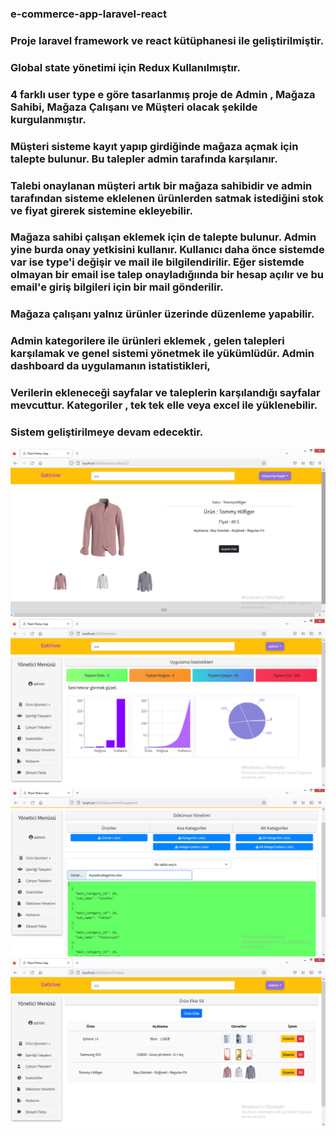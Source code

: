 ### e-commerce-app-laravel-react

### Proje laravel framework ve react kütüphanesi ile geliştirilmiştir. 
### Global state yönetimi için Redux Kullanılmıştır.
### 4 farklı user type e göre tasarlanmış proje de Admin , Mağaza Sahibi, Mağaza Çalışanı ve Müşteri olacak şekilde kurgulanmıştır.
### Müşteri sisteme kayıt yapıp girdiğinde mağaza açmak için talepte bulunur. Bu talepler admin tarafında karşılanır.
### Talebi onaylanan müşteri artık bir mağaza sahibidir ve admin tarafından sisteme eklelenen ürünlerden satmak istediğini stok ve fiyat girerek sistemine ekleyebilir.
### Mağaza sahibi çalışan eklemek için de talepte bulunur. Admin yine burda onay yetkisini kullanır. Kullanıcı daha önce sistemde var ise type'i değişir ve mail ile bilgilendirilir. Eğer sistemde olmayan bir email ise talep onayladığıında bir hesap açılır ve bu email'e giriş bilgileri için bir mail gönderilir. 
### Mağaza çalışanı yalnız ürünler üzerinde düzenleme yapabilir.
### Admin kategorilere ile ürünleri eklemek , gelen talepleri karşılamak ve genel sistemi yönetmek ile yükümlüdür. Admin dashboard da uygulamanın istatistikleri,
### Verilerin ekleneceği sayfalar ve taleplerin karşılandığı sayfalar mevcuttur. Kategoriler , tek tek elle veya excel ile yüklenebilir.
### Sistem geliştirilmeye devam edecektir.


<img src="./project_images/product_detail.png"  alt="product_Detail" >
<img src="./project_images/admin1.png"  alt="admin1" >
<img src="./project_images/admin2.png"  alt="admin2" >
<img src="./project_images/admin3.png" alt="admin3" >